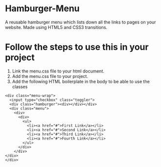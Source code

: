# Hamburger-Menu
A reusable hamburger menu which lists down all the links to pages on your website. Made using HTML5 and CSS3 transitions.

# Follow the steps to use this in your project

1. Link the menu.css file to your html document.
2. Add the menu.css file to your project.
3. Add the following HTML boilerplate in the body to be able to use the classes 

  ```
  <div class="menu-wrap">
    <input type="checkbox" class="toggler">
    <div class="hamburger"><div></div></div>
    <div class="menu">
      <div>
        <div>
          <ul>
            <li><a href="#">First Link</a></li>
            <li><a href="#">Second Link</a></li> 
            <li><a href="#">Third Link</a></li>
            <li><a href="#">Fourth Link</a></li>
          </ul>
        </div>
      </div>
  </div>
  </div>
  ```
  
